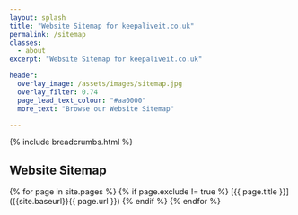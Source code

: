 ```yaml
---
layout: splash
title: "Website Sitemap for keepaliveit.co.uk"
permalink: /sitemap
classes:
  - about
excerpt: "Website Sitemap for keepaliveit.co.uk"

header:
  overlay_image: /assets/images/sitemap.jpg
  overlay_filter: 0.74
  page_lead_text_colour: "#aa0000"
  more_text: "Browse our Website Sitemap"

---
```



{% include breadcrumbs.html %}

## <i class="fas fa-sitemap page-title-icon" aria-hidden="true"></i> Website Sitemap

{% for page in site.pages %}
{% if page.exclude != true %}
[{{ page.title }}]({{site.baseurl}}{{ page.url }})
{% endif %}
{% endfor %}